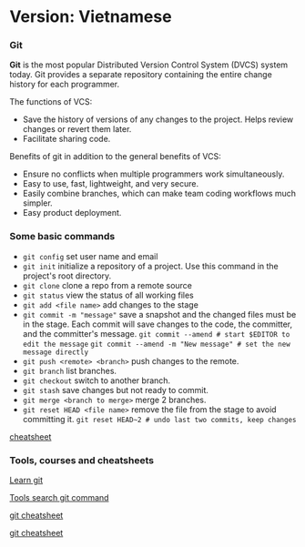 Version: Vietnamese
==========================

### Git

**Git** is the most popular Distributed Version Control System (DVCS) system today. Git provides a separate repository containing the entire change history for each programmer.

The functions of VCS:

- Save the history of versions of any changes to the project. Helps review changes or revert them later.
- Facilitate sharing code.

Benefits of git in addition to the general benefits of VCS:

- Ensure no conflicts when multiple programmers work simultaneously.
- Easy to use, fast, lightweight, and very secure.
- Easily combine branches, which can make team coding workflows much simpler.
- Easy product deployment.

### Some basic commands

- `git config` set user name and email
- `git init` initialize a repository of a project. Use this command in the project's root directory.
- `git clone` clone a repo from a remote source
- `git status` view the status of all working files
- `git add <file name>` add changes to the stage
- `git commit -m "message"` save a snapshot and the changed files must be in the stage. Each commit will save changes to the code, the committer, and the committer's message. `git commit --amend # start $EDITOR to edit the message` `git commit --amend -m "New message" # set the new message directly`
- `git push <remote> <branch>` push changes to the remote.
- `git branch` list branches.
- `git checkout` switch to another branch.
- `git stash` save changes but not ready to commit.
- `git merge <branch to merge>` merge 2 branches.
- `git reset HEAD <file name>` remove the file from the stage to avoid committing it. `git reset HEAD~2 # undo last two commits, keep changes`

[cheatsheet](./images/git.avif)

### Tools, courses and cheatsheets

[Learn git](https://learngitbranching.js.org/)

[Tools search git command](https://gitexplorer.com/)

[git cheatsheet](https://gitsheet.wtf)

[git cheatsheet](https://ndpsoftware.com/git-cheatsheet.html)
